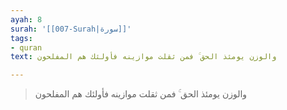 ```yaml
---
ayah: 8
surah: '[[007-Surah|سورة]]'
tags:
- quran
text: والوزن يومئذ الحق ۚ فمن ثقلت موازينه فأولئك هم المفلحون

---
```

> والوزن يومئذ الحق ۚ فمن ثقلت موازينه فأولئك هم المفلحون
